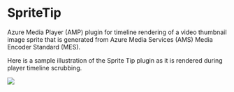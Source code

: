 # SpriteTip
Azure Media Player (AMP) plugin for timeline rendering of a video thumbnail image sprite that is generated from Azure Media Services (AMS) Media Encoder Standard (MES).

Here is a sample illustration of the Sprite Tip plugin as it is rendered during player timeline scrubbing.

![](http://skystorage.azureedge.net/Shot13-MediaThumbnailSprite.png)
